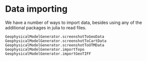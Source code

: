 # Data importing

We have a number of ways to import data, besides using any of the additional packages in julia to read files.

```@docs
GeophysicalModelGenerator.screenshotToGeoData
GeophysicalModelGenerator.screenshotToCartData
GeophysicalModelGenerator.screenshotToUTMData
GeophysicalModelGenerator.importTopo
GeophysicalModelGenerator.importGeoTIFF
```
